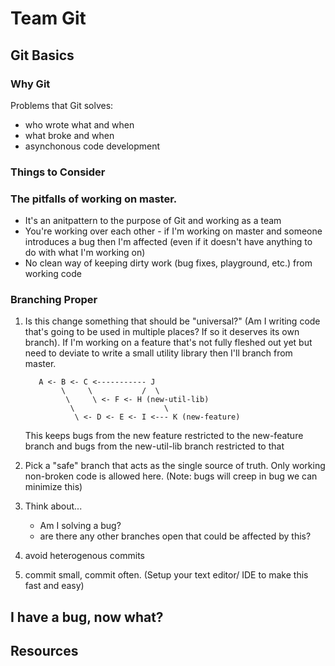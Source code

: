 Team Git
========

Git Basics
----------

### Why Git ### 

Problems that Git solves:

  * who wrote what and when
  * what broke and when
  * asynchonous code development

### Things to Consider ###

### The pitfalls of working on master. ###
  
  * It's an anitpattern to the purpose of Git and working as a team
  * You're working over each other - if I'm working on master and someone
    introduces a bug then I'm affected (even if it doesn't have anything to do
    with what I'm working on)
  * No clean way of keeping dirty work (bug fixes, playground, etc.) from
    working code

### Branching Proper ###

1. Is this change something that should be "universal?" (Am I writing code
   that's going to be used in multiple places? If so it deserves its own
   branch). If I'm working on a feature that's not fully fleshed out yet but need to deviate to
   write a small utility library then I'll branch from master.

    ```
       A <- B <- C <----------- J 
            \     \           /  \
             \     \ <- F <- H (new-util-lib)
              \                    \ 
               \ <- D <- E <- I <--- K (new-feature)
    ```
    This keeps bugs from the new feature restricted to the new-feature branch
    and bugs from the new-util-lib branch restricted to that
           
  
1. Pick a "safe" branch that acts as the single source of truth. Only working
    non-broken code is allowed here. (Note: bugs will creep in bug we can minimize this)
1. Think about...
  
    * Am I solving a bug?
    * are there any other branches open that could be affected by this?
1. avoid heterogenous commits
1. commit small, commit often. (Setup your text editor/ IDE to make this fast
   and easy)

I have a bug, now what?
-----------------------

Resources
---------

[cheatsheet]: N/A
